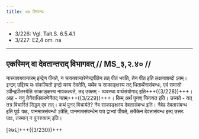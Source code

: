 ```yaml
---
title: ५७ टिप्पन्यः

---
```

- 3/226: Vgl. Tait.S. 6.5.4.1
- 3/227: E2,4 om. na

____________________________________________


## एकस्मिन् वा देवतान्तराद् विभागवत् // MS_३,२.४० //

नास्यावयवान्तरम् इन्द्रेण पीयते, न चावयवान्तरेणेन्द्रपीतेन तत् पीतं भवति, तेन पीत इति लक्षणाशब्दो ऽयम्। इन्द्रम् उद्दिश्य यः संकल्पितो इन्द्रो यस्य देवतेति, यथैव च साकाङ्क्षस्य तद् धितार्थेनासंबन्धः, एवं समासो ऽपीन्द्रपीतस्येति साकाङ्क्षस्य नावकल्पते, तद् उक्तम् - व्यवस्था वार्थसंयोगाद् इति+++({3/228})+++।
आह - ननु तेनैवाधिकरणेनैतद् गतम्+++({3/229})+++। किम् अर्थं पुनश् चिन्त्यत इति। उच्यते - यत् तत्र विचारितं सिद्धम् एव तत्। कथं पुनर् विचार्यते? नैव साकाङ्क्षस्य देवतासंबन्ध इति। नैवेह देवतासंबन्ध इति पूर्वः पक्षः, पानमात्रसंबन्धो ऽत्रेति, पानमात्रसंबन्धेन यत्र द्वाभ्यां पीयते, तत्रैकेन देवतासंबन्ध इत्य् उत्तरः पक्षः, तस्मान् न पुनरुक्तम् इति।

[२७६]+++({3/230})+++
